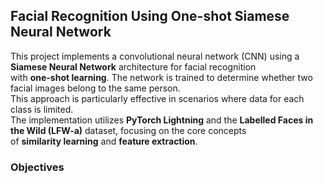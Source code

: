 ## Facial Recognition Using One-shot Siamese Neural Network

This project implements a convolutional neural network (CNN) using a **Siamese Neural Network** architecture for facial recognition  
with **one-shot learning**. The network is trained to determine whether two facial images belong to the same person.  
This approach is particularly effective in scenarios where data for each class is limited.  
The implementation utilizes **PyTorch Lightning** and the **Labelled Faces in the Wild (LFW-a)** dataset, focusing on the core concepts   
of **similarity learning** and **feature extraction**.

### Objectives
